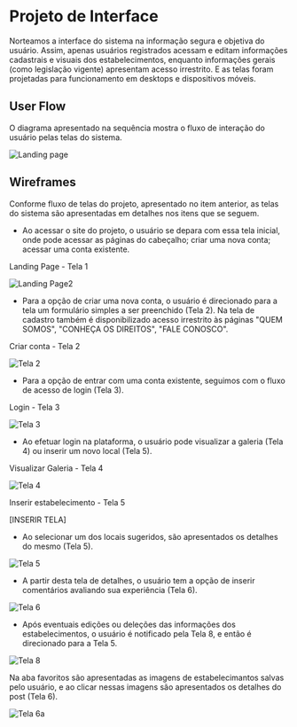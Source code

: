 
# Projeto de Interface

Norteamos a interface do sistema na informação segura e objetiva do usuário. Assim, apenas usuários registrados acessam e editam informações cadastrais e visuais dos estabelecimentos, enquanto informações gerais (como legislação vigente) apresentam acesso irrestrito. E as telas foram projetadas para funcionamento em desktops e dispositivos móveis.

## User Flow

O diagrama apresentado na sequência mostra o fluxo de interação do usuário pelas telas do sistema.

![Landing page](https://user-images.githubusercontent.com/111434777/194611818-ca7f616c-79e6-4731-8f79-1da8809f7556.png)



## Wireframes

Conforme  fluxo  de  telas  do  projeto,  apresentado  no  item  anterior,  as  telas  do  sistema  são 
apresentadas em detalhes nos itens que se seguem. 

- Ao acessar o site do projeto, o usuário se depara com essa tela inicial, onde pode acessar as páginas do cabeçalho; criar uma nova conta; acessar uma conta existente.

Landing Page - Tela 1
 
![Landing Page2](https://user-images.githubusercontent.com/111434777/194777473-4064d580-96ac-4172-b548-788885ef552f.png)


- Para a opção de criar uma nova conta, o usuário é direcionado para a tela um formulário simples a ser preenchido (Tela 2). Na tela de cadastro também é disponibilizado acesso irrestrito às páginas "QUEM SOMOS", "CONHEÇA OS DIREITOS", "FALE CONOSCO". 


Criar conta - Tela 2 

![Tela 2](https://user-images.githubusercontent.com/111434777/194771869-b159372b-5af6-47df-8c9f-93741016ac81.png)


- Para a opção de entrar com uma conta existente, seguimos com o fluxo de acesso de login (Tela 3).


Login - Tela 3

![Tela 3](https://user-images.githubusercontent.com/111434777/194772315-8ce07ce9-63be-4eba-a614-ab0995c1f738.png)


- Ao efetuar login na plataforma, o usuário pode visualizar a galeria (Tela 4) ou inserir um novo local (Tela 5).


Visualizar Galeria - Tela 4 

![Tela 4](https://user-images.githubusercontent.com/111434777/194773265-2861edf9-e7b8-4b45-855a-72b6da554995.png)


Inserir estabelecimento - Tela 5

[INSERIR TELA]


- Ao selecionar um dos locais sugeridos, são apresentados os detalhes do mesmo (Tela 5).

![Tela 5](https://user-images.githubusercontent.com/111434777/194777687-c2661e9a-dbe8-466b-8897-a55542b23f88.png)


- A partir desta tela de detalhes, o usuário tem a opção de inserir comentários avaliando sua experiência (Tela 6).

![Tela 6](https://user-images.githubusercontent.com/111434777/194773627-35a06c55-ea89-4ea1-9a41-463e12ec437f.png)

- Após eventuais edições ou deleções das informações dos estabelecimentos, o usuário é notificado pela Tela 8, e então é direcionado para a Tela 5.

![Tela 8](https://user-images.githubusercontent.com/111434777/194773638-8ad07250-5ce7-47df-b5bc-85579a571ff6.png)

Na aba favoritos são apresentadas as imagens de estabelecimantos salvas pelo usuário, e ao clicar nessas imagens são apresentados os detalhes do post (Tela 6). 

![Tela 6a](https://user-images.githubusercontent.com/111434777/194773549-6ba76283-d725-4d50-b7bf-9c81f8d168fb.png)
